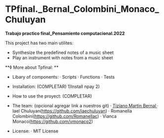 # TPfinal._Bernal_Colombini_Monaco_Chuluyan
**Trabajo practico final_Pensamiento computacional.2022**

This project has two main utilites:
- Synthesize the predefined notes of a music sheet
- Play an instrument with notes from a music sheet

**◊ More about Tpfinal:
**

   - Libary of components:
        · Scripts 
        · Functions
        · Tests
        
   - Installation: (COMPLETAR)
       1)Install npay
       2)

   - How to use the proyect: (COMPLETAR)


   - The team: (opcional agregar link a nuestros git)
     · [Tiziano Martin Bernal ](https://github.com/tizianomartinbernal)
     · Iael Chuluyan(https://github.com/iaechuluyan)
     · Romanella Colombini(https://github.com/Romanellac)
     · Vianca Monaco(https://github.com/vmonaco2)
     
   - License:
     · MIT License






